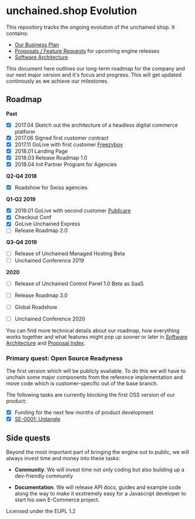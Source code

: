 # unchained.shop Evolution

This repository tracks the ongoing evolution of the unchained shop. It contains:

* [Our Business Plan](business-plan.md)
* [Proposals / Feature Requests](proposals/proposals.md) for upcoming engine releases
* [Software Architecture](architecture.md)

This document here outlines our long-term roadmap for the company and our next major version and it's focus and progress. This will get updated continously as we achieve our milestones.

## Roadmap

**Past**
- [x] 2017.04 Sketch out the architecture of a headless digital commerce platform
- [x] 2017.06 Signed first customer contract
- [x] 2017.11 GoLive with first customer [Freezyboy](https://www.freezyboy.com)
- [x] 2018.01 Landing Page
- [x] 2018.03 Release Roadmap 1.0
- [x] 2018.04 Init Partner Program for Agencies

**Q2-Q4 2018**
- [x] Roadshow for Swiss agencies

**Q1-Q2 2019**
- [x] 2019.01 GoLive with second customer [Publicare](https://www.publicare.ch)
- [x] Checkout Conf
- [x] GoLive Unchained Express
- [ ] Release Roadmap 2.0

**Q3-Q4 2019**

- [ ] Release of Unchained Managed Hosting Beta
- [ ] Unchained Conference 2019

**2020**
- [ ] Release of Unchained Control Panel 1.0 Beta as SaaS
- [ ] Release Roadmap 3.0
- [ ] Global Roadshow
- [ ] Unchained Conference 2020


You can find more technical details about our roadmap, how everything works together and what features might pop up sooner or later in [Software Architecture](architecture.md) and [Proposal Index](proposals/proposals.md).


### Primary quest: Open Source Readyness

The first version which will be publicly available. To do this we will have to unchain some major components from the reference implementation and move code which is customer-specific out of the base branch.

The following tasks are currently blocking the first OSS version of our product:

- [x] Funding for the next few months of product development
- [x] [SE-0001: Untangle](proposals/0001-open-source.md)

## Side quests

Beyond the most important part of bringing the engine out to public, we will always invest time and money into these tasks:

- **Community**. We will invest time not only coding but also building up a dev-friendly community

- **Documentation**. We will release API docs, guides and example code along the way to make it exxtremely easy for a Javascript developer to start his own E-Commerce project.


Licensed under the EUPL 1.2
